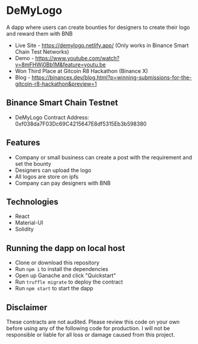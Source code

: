 # DeMyLogo
A dapp where users can create bounties for designers to create their logo and reward them with BNB

- Live Site - https://demylogo.netlify.app/  (Only works in Binance Smart Chain Test Networks)
- Demo - https://www.youtube.com/watch?v=8mFHWj0Bb1M&feature=youtu.be
- Won Third Place at Gitcoin R8 Hackathon (Binance X)
- Blog - https://binancex.dev/blog.html?p=winning-submissions-for-the-gitcoin-r8-hackathon&preview=1

## Binance Smart Chain Testnet
- DeMyLogo Contract Address: 0xf038da7F03Dc69C4215647E8df5315Eb3b598380

## Features
- Company or small business can create a post with the requirement and set the bounty
- Designers can upload the logo
- All logos are store on ipfs
- Company can pay designers with BNB

## Technologies
- React
- Material-UI
- Solidity

## Running the dapp on local host
- Clone or download this repository
- Run `npm i` to install the dependencies
- Open up Ganache and click "Quickstart"
- Run `truffle migrate` to deploy the contract
- Run `npm start` to start the dapp

## Disclaimer
These contracts are not audited.  Please review this code on your own before using any of the following code for production.  I will not be responsible or liable for all loss or damage caused from this project.
